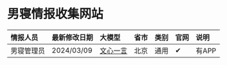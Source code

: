 # 男寝情报收集网站
|情报人员|最新修改日期|大模型|省市|类别|官网|说明|
|:-|:-|:-|:-|:-|:-|:-|
|男寝管理员|2024/03/09| [文心一言](https://yiyan.baidu.com)|北京|通用|✔|有APP|


